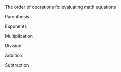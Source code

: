 The order of operations for evaluating math equations

Parenthesis

Exponents

Multiplication

Division

Addition

Subtraction

